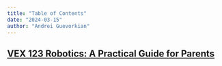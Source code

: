 ```yaml
---
title: "Table of Contents"
date: "2024-03-15"
author: "Andrei Guevorkian"
---
```


## [VEX 123 Robotics: A Practical Guide for Parents](./vex123_parent_guide.md)